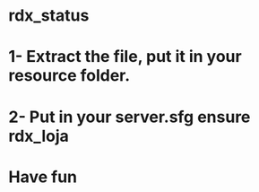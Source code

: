 # rdx_status

# 1- Extract the file, put it in your resource folder.
# 2- Put in your server.sfg ensure rdx_loja
# Have fun
